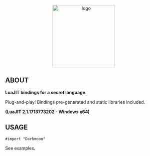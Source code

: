 <p align="center">
  <img src="https://github.com/paylhorse/Darkmoon/assets/74363924/7d07e809-935e-4200-adfe-ecc177a7f793" alt="logo" width="200"/>
</p>

## ABOUT
**LuaJIT bindings for a secret language.**

Plug-and-play! Bindings pre-generated and static libraries included. 

**(LuaJIT 2.1.1713773202 - Windows x64)**

## USAGE
```jai
#import "Darkmoon"
```
See examples.
